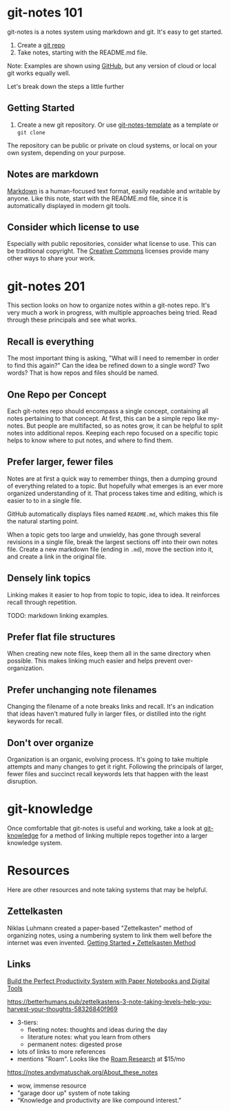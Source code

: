 # git-notes 101
git-notes is a notes system using markdown and git. It's easy to get started.

1. Create a [git repo](https://docs.github.com/en/get-started/quickstart/create-a-repo)
2. Take notes, starting with the README.md file.

Note: Examples are shown using [GitHub](https://github.com/), but any version of cloud or local git works equally well.

Let's break down the steps a little further
## Getting Started
1. Create a new git repository. Or use [git-notes-template](https://github.com/digitalreplica/git-notes-template) as a template or `git clone`

The repository can be public or private on cloud systems, or local on your own system, depending on your purpose.

## Notes are markdown
[Markdown](https://docs.github.com/en/github/writing-on-github/getting-started-with-writing-and-formatting-on-github/basic-writing-and-formatting-syntax) is a human-focused text format, easily readable and writable by anyone. Like this note, start with the README.md file, since it is automatically displayed in modern git tools.

## Consider which license to use
Especially with public repositories, consider what license to use. This can be traditional copyright. The [Creative Commons](https://creativecommons.org/share-your-work/) licenses provide many other ways to share your work.

# git-notes 201
This section looks on how to organize notes within a git-notes repo. It's very much a work in progress, with multiple approaches being tried. Read through these principals and see what works.

## Recall is everything
The most important thing is asking, "What will I need to remember in order to find this again?" Can the idea be refined down to a single word? Two words? That is how repos and files should be named.

## One Repo per Concept
Each git-notes repo should encompass a single concept, containing all notes pertaining to that concept. At first, this can be a simple repo like my-notes. But people are multifacted, so as notes grow, it can be helpful to split notes into additional repos. Keeping each repo focused on a specific topic helps to know where to put notes, and where to find them.

## Prefer larger, fewer files
Notes are at first a quick way to remember things, then a dumping ground of everything related to a topic. But hopefully what emerges is an ever more organized understanding of it. That process takes time and editing, which is easier to to in a single file.

GitHub automatically displays files named `README.md`, which makes this file the natural starting point.

When a topic gets too large and unwieldy, has gone through several revisions in a single file, break the largest sections off into their own notes file. Create a new markdown file (ending in `.md`), move the section into it, and create a link in the original file.

## Densely link topics
Linking makes it easier to hop from topic to topic, idea to idea. It reinforces recall through repetition.

TODO: markdown linking examples.

## Prefer flat file structures
When creating new note files, keep them all in the same directory when possible. This makes linking much easier and helps prevent over-organization.

## Prefer unchanging note filenames
Changing the filename of a note breaks links and recall. It's an indication that ideas haven't matured fully in larger files, or distilled into the right keywords for recall.

## Don't over organize
Organization is an organic, evolving process. It's going to take multiple attempts and many changes to get it right. Following the principals of larger, fewer files and succinct recall keywords lets that happen with the least disruption.

# git-knowledge
Once comfortable that git-notes is useful and working, take a look at [git-knowledge](https://github.com/digitalreplica/git-knowledge) for a method of linking multiple repos together into a larger knowledge system.

# Resources
Here are other resources and note taking systems that may be helpful.

## Zettelkasten
Niklas Luhmann created a paper-based "Zettelkasten" method of organizing notes, using a numbering system to link them well before the internet was even invented.
[Getting Started • Zettelkasten Method](https://zettelkasten.de/posts/overview/)

## Links
[Build the Perfect Productivity System with Paper Notebooks and Digital Tools](https://zapier.com/blog/digital-and-paper-note-taking-systems/)

https://betterhumans.pub/zettelkastens-3-note-taking-levels-help-you-harvest-your-thoughts-58326840f969
* 3-tiers:
  * fleeting notes: thoughts and ideas during the day
  * literature notes: what you learn from others
  * permanent notes: digested prose
* lots of links to more references
* mentions "Roam". Looks like the [Roam Research](https://roamresearch.com/) at $15/mo

https://notes.andymatuschak.org/About_these_notes
* wow, immense resource
* "garage door up" system of note taking
* “Knowledge and productivity are like compound interest.”
